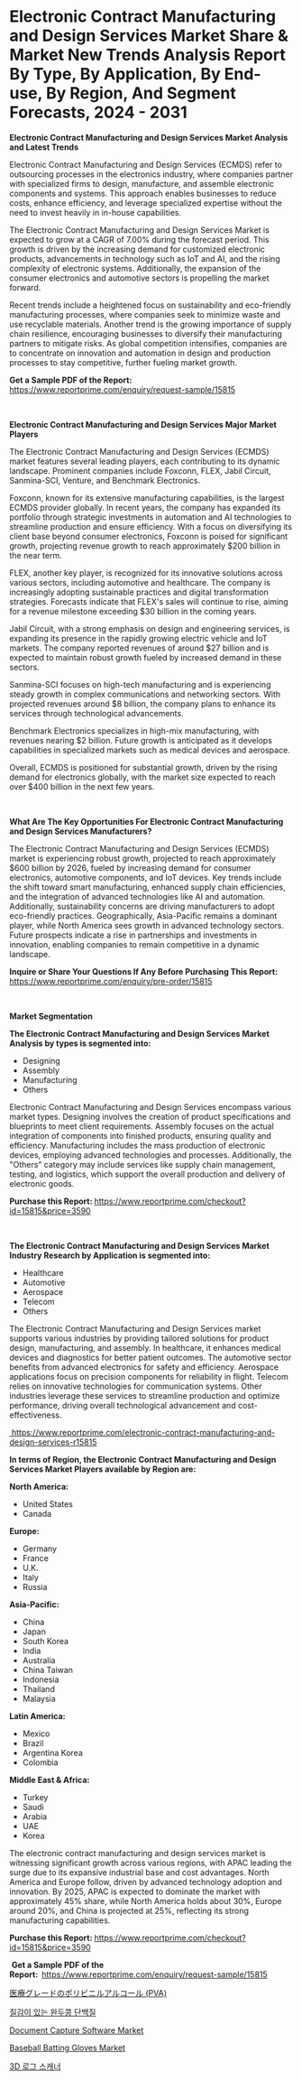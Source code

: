 <p><h1>Electronic Contract Manufacturing and Design Services Market Share & Market New Trends Analysis Report By Type, By Application, By End-use, By Region, And Segment Forecasts, 2024 - 2031</h1></p><p><strong>Electronic Contract Manufacturing and Design Services Market Analysis and Latest Trends</strong></p>
<p><p>Electronic Contract Manufacturing and Design Services (ECMDS) refer to outsourcing processes in the electronics industry, where companies partner with specialized firms to design, manufacture, and assemble electronic components and systems. This approach enables businesses to reduce costs, enhance efficiency, and leverage specialized expertise without the need to invest heavily in in-house capabilities.</p><p>The Electronic Contract Manufacturing and Design Services Market is expected to grow at a CAGR of 7.00% during the forecast period. This growth is driven by the increasing demand for customized electronic products, advancements in technology such as IoT and AI, and the rising complexity of electronic systems. Additionally, the expansion of the consumer electronics and automotive sectors is propelling the market forward.</p><p>Recent trends include a heightened focus on sustainability and eco-friendly manufacturing processes, where companies seek to minimize waste and use recyclable materials. Another trend is the growing importance of supply chain resilience, encouraging businesses to diversify their manufacturing partners to mitigate risks. As global competition intensifies, companies are to concentrate on innovation and automation in design and production processes to stay competitive, further fueling market growth.</p></p>
<p><strong>Get a Sample PDF of the Report:&nbsp;</strong> <a href="https://www.reportprime.com/enquiry/request-sample/15815">https://www.reportprime.com/enquiry/request-sample/15815</a></p>
<p>&nbsp;</p>
<p><strong>Electronic Contract Manufacturing and Design Services Major Market Players</strong></p>
<p><p>The Electronic Contract Manufacturing and Design Services (ECMDS) market features several leading players, each contributing to its dynamic landscape. Prominent companies include Foxconn, FLEX, Jabil Circuit, Sanmina-SCI, Venture, and Benchmark Electronics.</p><p>Foxconn, known for its extensive manufacturing capabilities, is the largest ECMDS provider globally. In recent years, the company has expanded its portfolio through strategic investments in automation and AI technologies to streamline production and ensure efficiency. With a focus on diversifying its client base beyond consumer electronics, Foxconn is poised for significant growth, projecting revenue growth to reach approximately $200 billion in the near term.</p><p>FLEX, another key player, is recognized for its innovative solutions across various sectors, including automotive and healthcare. The company is increasingly adopting sustainable practices and digital transformation strategies. Forecasts indicate that FLEX's sales will continue to rise, aiming for a revenue milestone exceeding $30 billion in the coming years.</p><p>Jabil Circuit, with a strong emphasis on design and engineering services, is expanding its presence in the rapidly growing electric vehicle and IoT markets. The company reported revenues of around $27 billion and is expected to maintain robust growth fueled by increased demand in these sectors.</p><p>Sanmina-SCI focuses on high-tech manufacturing and is experiencing steady growth in complex communications and networking sectors. With projected revenues around $8 billion, the company plans to enhance its services through technological advancements.</p><p>Benchmark Electronics specializes in high-mix manufacturing, with revenues nearing $2 billion. Future growth is anticipated as it develops capabilities in specialized markets such as medical devices and aerospace.</p><p>Overall, ECMDS is positioned for substantial growth, driven by the rising demand for electronics globally, with the market size expected to reach over $400 billion in the next few years.</p></p>
<p>&nbsp;</p>
<p><strong>What Are The Key Opportunities For Electronic Contract Manufacturing and Design Services Manufacturers?</strong></p>
<p><p>The Electronic Contract Manufacturing and Design Services (ECMDS) market is experiencing robust growth, projected to reach approximately $600 billion by 2026, fueled by increasing demand for consumer electronics, automotive components, and IoT devices. Key trends include the shift toward smart manufacturing, enhanced supply chain efficiencies, and the integration of advanced technologies like AI and automation. Additionally, sustainability concerns are driving manufacturers to adopt eco-friendly practices. Geographically, Asia-Pacific remains a dominant player, while North America sees growth in advanced technology sectors. Future prospects indicate a rise in partnerships and investments in innovation, enabling companies to remain competitive in a dynamic landscape.</p></p>
<p><strong>Inquire or Share Your Questions If Any Before Purchasing This Report:</strong> <a href="https://www.reportprime.com/enquiry/pre-order/15815">https://www.reportprime.com/enquiry/pre-order/15815</a></p>
<p>&nbsp;</p>
<p><strong>Market Segmentation</strong></p>
<p><strong>The Electronic Contract Manufacturing and Design Services Market Analysis by types is segmented into:</strong></p>
<p><ul><li>Designing</li><li>Assembly</li><li>Manufacturing</li><li>Others</li></ul></p>
<p><p>Electronic Contract Manufacturing and Design Services encompass various market types. Designing involves the creation of product specifications and blueprints to meet client requirements. Assembly focuses on the actual integration of components into finished products, ensuring quality and efficiency. Manufacturing includes the mass production of electronic devices, employing advanced technologies and processes. Additionally, the "Others" category may include services like supply chain management, testing, and logistics, which support the overall production and delivery of electronic goods.</p></p>
<p><strong>Purchase this Report:&nbsp;</strong><a href="https://www.reportprime.com/checkout?id=15815&price=3590">https://www.reportprime.com/checkout?id=15815&price=3590</a></p>
<p>&nbsp;</p>
<p><strong>The Electronic Contract Manufacturing and Design Services Market Industry Research by Application is segmented into:</strong></p>
<p><ul><li>Healthcare</li><li>Automotive</li><li>Aerospace</li><li>Telecom</li><li>Others</li></ul></p>
<p><p>The Electronic Contract Manufacturing and Design Services market supports various industries by providing tailored solutions for product design, manufacturing, and assembly. In healthcare, it enhances medical devices and diagnostics for better patient outcomes. The automotive sector benefits from advanced electronics for safety and efficiency. Aerospace applications focus on precision components for reliability in flight. Telecom relies on innovative technologies for communication systems. Other industries leverage these services to streamline production and optimize performance, driving overall technological advancement and cost-effectiveness.</p></p>
<p><a href="https://www.reportprime.com/electronic-contract-manufacturing-and-design-services-r15815">&nbsp;https://www.reportprime.com/electronic-contract-manufacturing-and-design-services-r15815</a></p>
<p><strong>In terms of Region, the Electronic Contract Manufacturing and Design Services Market Players available by Region are:</strong></p>
<p>
    <p> <strong> North America: </strong>
        <ul>
            <li>United States</li>
            <li>Canada</li>
        </ul>
        </p> 
    <p> <strong> Europe: </strong>
        <ul>
            <li>Germany</li>
            <li>France</li>
            <li>U.K.</li>
            <li>Italy</li>
            <li>Russia</li>
        </ul>
        </p> 
    <p> <strong> Asia-Pacific: </strong>
        <ul>
            <li>China</li>
            <li>Japan</li>
            <li>South Korea</li>
            <li>India</li>
            <li>Australia</li>
            <li>China Taiwan</li>
            <li>Indonesia</li>
            <li>Thailand</li>
            <li>Malaysia</li>
        </ul>
        </p> 
    <p> <strong> Latin America: </strong>
        <ul>
            <li>Mexico</li>
            <li>Brazil</li>
            <li>Argentina Korea</li>
            <li>Colombia</li>
        </ul>
        </p> 
    <p> <strong> Middle East & Africa: </strong>
        <ul>
            <li>Turkey</li>
            <li>Saudi</li>
            <li>Arabia</li>
            <li>UAE</li>
            <li>Korea</li>
        </ul>
    </p>
    </p>
<p><p>The electronic contract manufacturing and design services market is witnessing significant growth across various regions, with APAC leading the surge due to its expansive industrial base and cost advantages. North America and Europe follow, driven by advanced technology adoption and innovation. By 2025, APAC is expected to dominate the market with approximately 45% share, while North America holds about 30%, Europe around 20%, and China is projected at 25%, reflecting its strong manufacturing capabilities.</p></p>
<p><strong>Purchase this Report: </strong><a href="https://www.reportprime.com/checkout?id=15815&price=3590">https://www.reportprime.com/checkout?id=15815&price=3590</a></p>
<p>&nbsp;<strong>Get a Sample PDF of the Report:&nbsp;&nbsp;</strong><a href="https://www.reportprime.com/enquiry/request-sample/15815">https://www.reportprime.com/enquiry/request-sample/15815</a></p>
<p><strong></strong></p>
<p><p><a href="https://medium.com/@nicolasrown5/medical-grade-polyvinyl-alcohol-pva-market-%E3%81%AF-%E3%82%B3%E3%82%B9%E3%83%88%E7%AE%A1%E7%90%86%E3%81%A8%E5%8A%B9%E7%8E%87%E5%90%91%E4%B8%8A%E3%82%92%E5%84%AA%E5%85%88%E3%81%97%E3%81%BE%E3%81%99-%E3%81%95%E3%82%89%E3%81%AB-%E5%A0%B1%E5%91%8A%E6%9B%B8%E3%81%AF%E5%B8%82%E5%A0%B4%E3%81%AE%E9%9C%80%E8%A6%81%E9%9D%A2%E3%81%A8%E4%BE%9B%E7%B5%A6%E9%9D%A2%E3%81%AE%E4%B8%A1%E6%96%B9%E3%82%92%E3%82%AB%E3%83%90%E3%83%BC%E3%81%97%E3%81%A6%E3%81%84%E3%81%BE%E3%81%99-42cc83659f61">医療グレードのポリビニルアルコール (PVA)</a></p><p><a href="https://github.com/sougarounis/Market-Research-Report-List-6/blob/main/75791557415.md">질감이 있는 완두콩 단백질</a></p><p><a href="https://github.com/gdfhhhj/Market-Research-Report-List-6/blob/main/document-capture-software-market.md">Document Capture Software Market</a></p><p><a href="https://www.linkedin.com/pulse/global-baseball-batting-gloves-market-trends-innovations-9piff?trackingId=dFPZHpxyTI6baVvP2QkICQ%3D%3D">Baseball Batting Gloves Market</a></p><p><a href="https://medium.com/@waynewood21/%EC%84%B8%EA%B3%84-3d-log-scanner-market-%EC%9D%80-2024%EC%97%90%EC%84%9C-2031%EB%A1%9C-%EC%97%B0%ED%8F%89%EA%B7%A0-%EC%A6%9D%EA%B0%80%EC%9C%A8%EC%9D%84-%EB%B3%B4%EC%9D%BC-%EA%B2%83%EC%9C%BC%EB%A1%9C-%EC%98%88%EC%83%81%EB%90%A9%EB%8B%88%EB%8B%A4-62eff6477bdb">3D 로그 스캐너</a></p></p>